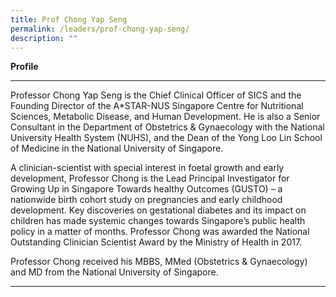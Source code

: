 ```yaml
---
title: Prof Chong Yap Seng
permalink: /leaders/prof-chong-yap-seng/
description: ""
---
```

**Profile** 

* * *

Professor Chong Yap Seng is the Chief Clinical Officer of SICS and the Founding Director of the A\*STAR-NUS Singapore Centre for Nutritional Sciences, Metabolic Disease, and Human Development. He is also a Senior Consultant in the Department of Obstetrics & Gynaecology with the National University Health System (NUHS), and the Dean of the Yong Loo Lin School of Medicine in the National University of Singapore. 

A clinician-scientist with special interest in foetal growth and early development, Professor Chong is the Lead Principal Investigator for Growing Up in Singapore Towards healthy Outcomes (GUSTO) – a nationwide birth cohort study on pregnancies and early childhood development. Key discoveries on gestational diabetes and its impact on children has made systemic changes towards Singapore’s public health policy in a matter of months. Professor Chong was awarded the National Outstanding Clinician Scientist Award by the Ministry of Health in 2017. 

Professor Chong received his MBBS, MMed (Obstetrics & Gynaecology) and MD from the National University of Singapore. 

* * *